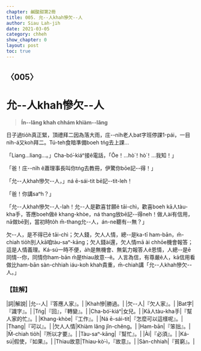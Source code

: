 ```yaml
---
chapter: 鹹酸甜第2冊
title: 005. 允--人khah慘欠--人
author: Siau Lah-jih
date: 2021-03-05
category: chheh
show_chapter: 0
layout: post
toc: true
---
```


## 〈005〉
# 允--人khah慘欠--人
> **Ín--lâng khah chhám khiàm--lâng**

日子過tio̍h真正緊，頂禮拜二因為落大雨，庄--ni̍h老人bat字班停課1-pái，一目nih-á又koh拜二。Tú-teh食暗準備boeh tńg去上課…

「Liang…liang…。」Cha-bó͘-kiáⁿ接ê電話，「Ŏe！…hò͘！hò͘！…我知！」

「爸！庄--ni̍h ê蕭理事長叫你tńg去教冊，伊驚你bōe記--得！」

「允--人khah慘欠--人，」ná ē-sái-tit bē記--tit-leh！

「爸！你講saⁿh？」

「允--人khah慘欠--人-lah！允--人是歡喜甘願ê tāi-chì，歡喜boeh kā人tàu-kha手，答應boeh做ê khang-khòe，ná thang放bē記--得neh！做人ài有信用，nā做bē到，當初時to̍h m̄-thang允--人，án-ne聽有--無？」

欠--人，是不得已ê tāi-chì；欠人錢，欠人人情，總--是ka-tī ham-bān，m̄-chiah tio̍h別人kā咱tàu-saⁿ-kāng；欠人錢ài還，欠人情mā ài chhōe機會報答；這是人情義理。Ká-sú一時不便，a̍h是無機會、無氣力報答人ê恩情，人總--是ē同情--你，同情你ham-bān m̄是thiau故意--ê。人言為信，有尊嚴ê人，kā信用看做比ham-bān sàn-chhiah iáu-koh khah貴重，m̄-chiah講「允--人khah慘欠--人。」

### 【註解】

|詞|解說|
|允--人|『答應人家』。|
|Khah慘|勝過。|
|欠--人|『欠人家』。|
|Bat字|『識字』。|
|Tńg|『回』，『轉變』。|
|Cha-bó͘-kiáⁿ|女兒。|
|Kā人tàu-kha手|『幫人家的忙』。|
|Khang-khòe|『工作』。|
|Ná ē-sái-tit|『怎麼可以這樣呢』。|
|Thang|『可以』。|
|欠人人情|Khiàm lâng jîn-chêng。|
|Ham-bān|『笨拙』。|
|M̄-chiah tio̍h|『所以才要』。|
|Tàu-saⁿ-kāng|『幫忙』。|
|Ài|『必須』。|
|Ká-sú|假使，『如果』。|
|Thiau故意|Thiau-kò͘-ì，『故意』。|
|Sàn-chhiah|『貧窮』。|
